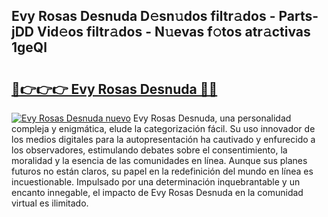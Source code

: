 ## Evy Rosas Desnuda D𝚎sn𝚞dos filtr𝚊dos - Parts-jDD Vid𝚎os filtr𝚊dos - N𝚞evas f𝚘tos atr𝚊ctivas 1geQl

# <h2><a href="http://mb0aai.tromn.icu/?c=Evy+Rosas+Desnuda">🔗👉👉👉 Evy Rosas Desnuda 🔗🔗</a></h2>

[![Evy Rosas Desnuda nuevo](https://i.imgur.com/pEAQMta.gif)](http://mb0aai.tromn.icu/?c=Evy+Rosas+Desnuda)
Evy Rosas Desnuda, una personalidad compleja y enigmática, elude la categorización fácil. Su uso innovador de los medios digitales para la autopresentación ha cautivado y enfurecido a los observadores, estimulando debates sobre el consentimiento, la moralidad y la esencia de las comunidades en línea. Aunque sus planes futuros no están claros, su papel en la redefinición del mundo en línea es incuestionable. Impulsado por una determinación inquebrantable y un encanto innegable, el impacto de Evy Rosas Desnuda en la comunidad virtual es ilimitado.
